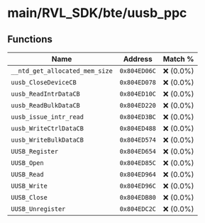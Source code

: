 # main/RVL_SDK/bte/uusb_ppc

## Functions

| Name | Address | Match % |
|------|---------|---------|
| `__ntd_get_allocated_mem_size` | `0x804ED06C` | :x: (0.0%) |
| `uusb_CloseDeviceCB` | `0x804ED078` | :x: (0.0%) |
| `uusb_ReadIntrDataCB` | `0x804ED10C` | :x: (0.0%) |
| `uusb_ReadBulkDataCB` | `0x804ED220` | :x: (0.0%) |
| `uusb_issue_intr_read` | `0x804ED3BC` | :x: (0.0%) |
| `uusb_WriteCtrlDataCB` | `0x804ED488` | :x: (0.0%) |
| `uusb_WriteBulkDataCB` | `0x804ED574` | :x: (0.0%) |
| `UUSB_Register` | `0x804ED654` | :x: (0.0%) |
| `UUSB_Open` | `0x804ED85C` | :x: (0.0%) |
| `UUSB_Read` | `0x804ED964` | :x: (0.0%) |
| `UUSB_Write` | `0x804ED96C` | :x: (0.0%) |
| `UUSB_Close` | `0x804EDB80` | :x: (0.0%) |
| `UUSB_Unregister` | `0x804EDC2C` | :x: (0.0%) |